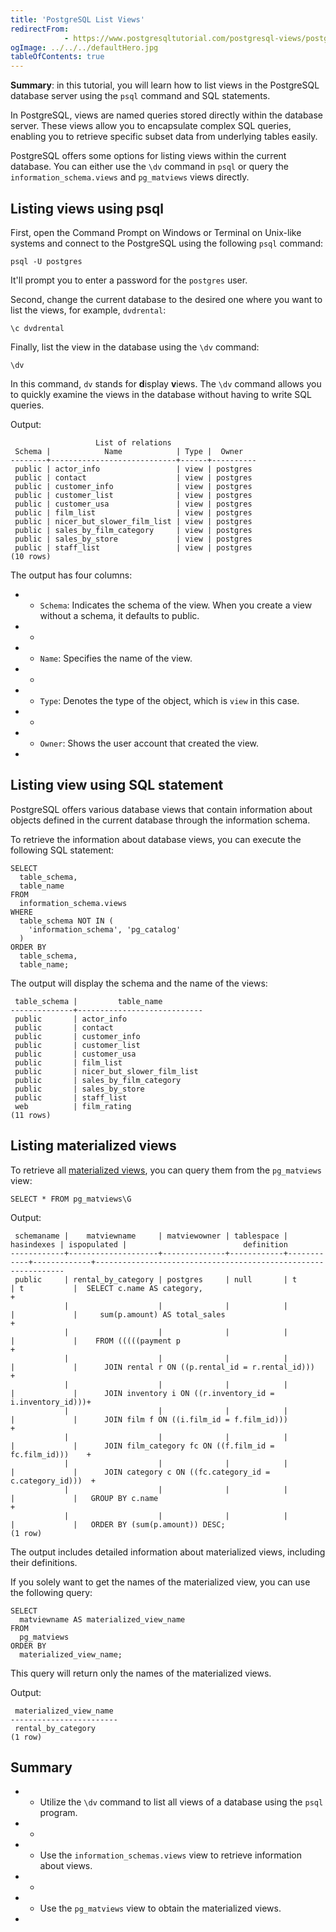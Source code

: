 ```yaml
---
title: 'PostgreSQL List Views'
redirectFrom: 
            - https://www.postgresqltutorial.com/postgresql-views/postgresql-list-views/
ogImage: ../../../defaultHero.jpg
tableOfContents: true
---
```


**Summary**: in this tutorial, you will learn how to list views in the PostgreSQL database server using the `psql` command and SQL statements.



In PostgreSQL, views are named queries stored directly within the database server. These views allow you to encapsulate complex SQL queries, enabling you to retrieve specific subset data from underlying tables easily.



PostgreSQL offers some options for listing views within the current database. You can either use the `\dv` command in `psql` or query the `information_schema.views` and `pg_matviews` views directly.



## Listing views using psql



First, open the Command Prompt on Windows or Terminal on Unix-like systems and connect to the PostgreSQL using the following `psql` command:



```
psql -U postgres
```



It'll prompt you to enter a password for the `postgres` user.



Second, change the current database to the desired one where you want to list the views, for example, `dvdrental`:



```
\c dvdrental
```



Finally, list the view in the database using the `\dv` command:



```
\dv
```



In this command, `dv` stands for **d**isplay **v**iews. The `\dv` command allows you to quickly examine the views in the database without having to write SQL queries.



Output:



```
                   List of relations
 Schema |            Name            | Type |  Owner
--------+----------------------------+------+----------
 public | actor_info                 | view | postgres
 public | contact                    | view | postgres
 public | customer_info              | view | postgres
 public | customer_list              | view | postgres
 public | customer_usa               | view | postgres
 public | film_list                  | view | postgres
 public | nicer_but_slower_film_list | view | postgres
 public | sales_by_film_category     | view | postgres
 public | sales_by_store             | view | postgres
 public | staff_list                 | view | postgres
(10 rows)
```



The output has four columns:



- - `Schema`: Indicates the schema of the view. When you create a view without a schema, it defaults to public.
- -
- - `Name`: Specifies the name of the view.
- -
- - `Type`: Denotes the type of the object, which is `view` in this case.
- -
- - `Owner`: Shows the user account that created the view.
- 


## Listing view using SQL statement



PostgreSQL offers various database views that contain information about objects defined in the current database through the information schema.



To retrieve the information about database views, you can execute the following SQL statement:



```
SELECT
  table_schema,
  table_name
FROM
  information_schema.views
WHERE
  table_schema NOT IN (
    'information_schema', 'pg_catalog'
  )
ORDER BY
  table_schema,
  table_name;
```



The output will display the schema and the name of the views:



```
 table_schema |         table_name
--------------+----------------------------
 public       | actor_info
 public       | contact
 public       | customer_info
 public       | customer_list
 public       | customer_usa
 public       | film_list
 public       | nicer_but_slower_film_list
 public       | sales_by_film_category
 public       | sales_by_store
 public       | staff_list
 web          | film_rating
(11 rows)
```



## Listing materialized views



To retrieve all [materialized views](https://www.postgresqltutorial.com/postgresql-views/postgresql-materialized-views/), you can query them from the `pg_matviews` view:



```
SELECT * FROM pg_matviews\G
```



Output:



```
 schemaname |    matviewname     | matviewowner | tablespace | hasindexes | ispopulated |                          definition
------------+--------------------+--------------+------------+------------+-------------+---------------------------------------------------------------
 public     | rental_by_category | postgres     | null       | t          | t           |  SELECT c.name AS category,                                  +
            |                    |              |            |            |             |     sum(p.amount) AS total_sales                             +
            |                    |              |            |            |             |    FROM (((((payment p                                       +
            |                    |              |            |            |             |      JOIN rental r ON ((p.rental_id = r.rental_id)))         +
            |                    |              |            |            |             |      JOIN inventory i ON ((r.inventory_id = i.inventory_id)))+
            |                    |              |            |            |             |      JOIN film f ON ((i.film_id = f.film_id)))               +
            |                    |              |            |            |             |      JOIN film_category fc ON ((f.film_id = fc.film_id)))    +
            |                    |              |            |            |             |      JOIN category c ON ((fc.category_id = c.category_id)))  +
            |                    |              |            |            |             |   GROUP BY c.name                                            +
            |                    |              |            |            |             |   ORDER BY (sum(p.amount)) DESC;
(1 row)
```



The output includes detailed information about materialized views, including their definitions.



If you solely want to get the names of the materialized view, you can use the following query:



```
SELECT
  matviewname AS materialized_view_name
FROM
  pg_matviews
ORDER BY
  materialized_view_name;
```



This query will return only the names of the materialized views.



Output:



```
 materialized_view_name
------------------------
 rental_by_category
(1 row)
```



## Summary



- - Utilize the `\dv` command to list all views of a database using the `psql` program.
- -
- - Use the `information_schemas.views` view to retrieve information about views.
- -
- - Use the `pg_matviews` view to obtain the materialized views.
- 
